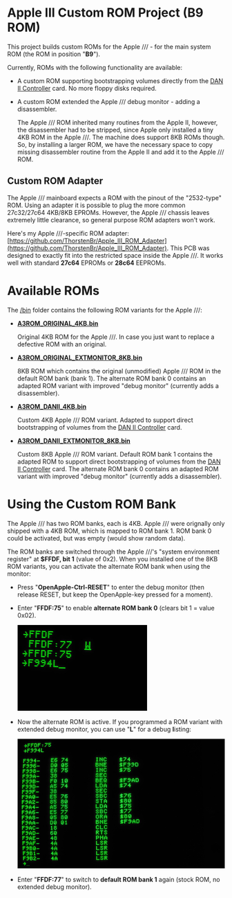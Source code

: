 # Apple III Custom ROM Project (B9 ROM)
This project builds custom ROMs for the Apple /// - for the main system ROM (the ROM in position "**B9**").

Currently, ROMs with the following functionality are available:

  * A custom ROM supporting bootstrapping volumes directly from the [DAN II Controller](https://github.com/ThorstenBr/Apple2Card) card. No more floppy disks required.

  * A custom ROM extended the Apple /// debug monitor - adding a disassembler.

    The Apple /// ROM inherited many routines from the Apple II, however, the disassembler had to be stripped, since Apple only installed a tiny 4KB ROM in the Apple ///.
    The machine does support 8KB ROMs though.
    So, by installing a larger ROM, we have the necessary space to copy missing disassembler routine from the Apple II and add it to the Apple /// ROM.

## Custom ROM Adapter
The Apple /// mainboard expects a ROM with the pinout of the "2532-type" ROM. Using an adapter it is possible to plug the more common 27c32/27c64 4KB/8KB EPROMs.
However, the Apple /// chassis leaves extremely little clearance, so general purpose ROM adapters won't work.

Here's my Apple ///-specific ROM adapter: [https://github.com/ThorstenBr/Apple_III_ROM_Adapter](https://github.com/ThorstenBr/Apple_III_ROM_Adapter).
This PCB was designed to exactly fit into the restricted space inside the Apple ///.
It works well with standard **27c64** EPROMs or **28c64** EEPROMs.

# Available ROMs
The [/bin](bin) folder contains the following ROM variants for the Apple ///:

* [**A3ROM_ORIGINAL_4KB.bin**](bin/A3ROM_ORIGINAL_4KB.bin)

    Original 4KB ROM for the Apple ///. In case you just want to replace a defective ROM with an original.

* [**A3ROM_ORIGINAL_EXTMONITOR_8KB.bin**](bin/A3ROM_ORIGINAL_EXTMONITOR_8KB.bin)

    8KB ROM which contains the original (unmodified) Apple /// ROM in the default ROM bank (bank 1).
    The alternate ROM bank 0 contains an adapted ROM variant with improved "debug monitor" (currently adds a disassembler).

* [**A3ROM_DANII_4KB.bin**](bin/A3ROM_DANII_4KB.bin)

    Custom 4KB Apple /// ROM variant. Adapted to support direct bootstrapping of volumes from the [DAN II Controller](https://github.com/ThorstenBr/Apple2Card) card.

* [**A3ROM_DANII_EXTMONITOR_8KB.bin**](bin/A3ROM_DANII_EXTMONITOR_8KB.bin)

    Custom 8KB Apple /// ROM variant. Default ROM bank 1 contains the adapted ROM to support direct bootstrapping of volumes from the [DAN II Controller](https://github.com/ThorstenBr/Apple2Card) card.
    The alternate ROM bank 0 contains an adapted ROM variant with improved "debug monitor" (currently adds a disassembler).

# Using the Custom ROM Bank
The Apple /// has two ROM banks, each is 4KB. Apple /// were orignally only shipped with a 4KB ROM, which is mapped to ROM bank 1.
ROM bank 0 could be activated, but was empty (would show random data).

The ROM banks are switched through the Apple ///'s "system environment register" at **$FFDF, bit 1** (value of 0x2). When you installed one of the 8KB ROM variants, you can activate the alternate ROM bank when using the monitor:

* Press "**OpenApple-Ctrl-RESET**" to enter the debug monitor (then release RESET, but keep the OpenApple-key pressed for a moment).

* Enter "**FFDF:75**" to enable **alternate ROM bank 0** (clears bit 1 = value 0x02).

    ![A3ROM Switch to bank 0](Images/A3ROM_bank0.jpg)

* Now the alternate ROM is active. If you programmed a ROM variant with extended debug monitor, you can use "**L**" for a debug **l**isting:

    ![A3ROM Disassembler](Images/A3ROM_disassembler.jpg)

* Enter "**FFDF:77**" to switch to **default ROM bank 1** again (stock ROM, no extended debug monitor).
